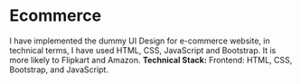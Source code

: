 # Ecommerce
I have implemented the dummy UI Design for e-commerce website, in technical terms, I have used
HTML, CSS, JavaScript and Bootstrap. It is more likely to Flipkart and Amazon.
**Technical Stack:**
Frontend: HTML, CSS, Bootstrap, and JavaScript.
